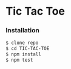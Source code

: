 Tic Tac Toe
===========

### Installation

```sh
$ clone repo
$ cd TIC-TAC-TOE
$ npm install
$ npm test
```